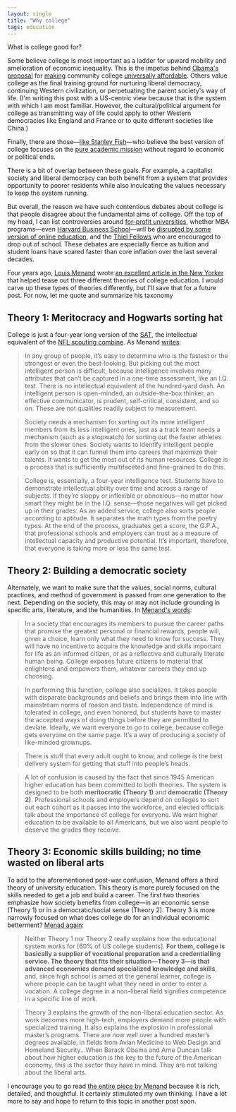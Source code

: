 ```yaml
---
layout: single
title: "Why college"
tags: education
---
```

What is college good for? 

Some believe college is most important as a ladder for upward mobility and amelioration of economic inequality. This is the impetus behind [Obama's proposal](http://www.huffingtonpost.com/stephen-dash/a-guide-to-obamas-free-co_b_6801726.html) for [making](http://www.theatlantic.com/education/archive/2015/01/the-genius-of-obamas-two-year-college-proposal/384429/) community college [universally affordable](http://www.nytimes.com/2015/01/10/upshot/obamas-community-college-plan-a-reading-list.html). Others value college as the final training ground for nurturing liberal democracy, continuing Western civilization, or perpetuating the parent society's way of life. (I'm writing this post with a US-centric view because that is the system with which I am most familiar. However, the cultural/political argument for college as transmitting way of life could apply to other Western democracies like England and France or to quite different societies like China.)

Finally, there are those—[like Stanley Fish](http://www.worldcat.org/title/save-the-world-on-your-own-time/oclc/179802890)—who believe the best version of college focuses on the [pure academic mission](https://www.insidehighered.com/news/2008/07/01/fish) without regard to economic or political ends.

There is a bit of overlap between these goals. For example, a capitalist society and liberal democracy can both benefit from a system that provides opportunity to poorer residents while also inculcating the values necessary to keep the system running.

But overall, the reason we have such contentious debates about college is that people disagree about the fundamental aims of college. Off the top of my head, I can list controversies around [for-profit universities](http://www.bloomberg.com/news/articles/2012-10-25/the-long-and-controversial-history-of-for-profit-colleges), whether MBA programs—even [Harvard Business School](http://poetsandquants.com/2014/03/21/hbs-bold-entry-into-the-digital-market/)—will be [disrupted by some version of online education](http://www.nytimes.com/2014/06/01/business/business-school-disrupted.html), and the [Thiel Fellows](http://en.wikipedia.org/wiki/Thiel_Fellowship) who are encouraged to drop out of school. These debates are especially fierce as tuition and student loans have soared faster than core inflation over the last several decades.

Four years ago, [Louis Menand](http://en.wikipedia.org/wiki/Louis_Menand) wrote [an excellent article in the New Yorker](http://www.newyorker.com/magazine/2011/06/06/live-and-learn-louis-menand) that helped tease out three different theories of college education. I would carve up these types of theories differently, but I'll save that for a future post. For now, let me quote and summarize his taxonomy

## Theory 1: Meritocracy and Hogwarts sorting hat

College is just a four-year long version of the [SAT](http://en.wikipedia.org/wiki/SAT), the intellectual equivalent of the [NFL scouting combine](http://en.wikipedia.org/wiki/NFL_scouting_combine). As Menand [writes](http://www.newyorker.com/magazine/2011/06/06/live-and-learn-louis-menand):

>In any group of people, it’s easy to determine who is the fastest or the strongest or even the best-looking. But picking out the most intelligent person is difficult, because intelligence involves many attributes that can’t be captured in a one-time assessment, like an I.Q. test. There is no intellectual equivalent of the hundred-yard dash. An intelligent person is open-minded, an outside-the-box thinker, an effective communicator, is prudent, self-critical, consistent, and so on. These are not qualities readily subject to measurement.

>Society needs a mechanism for sorting out its more intelligent members from its less intelligent ones, just as a track team needs a mechanism (such as a stopwatch) for sorting out the faster athletes from the slower ones. Society wants to identify intelligent people early on so that it can funnel them into careers that maximize their talents. It wants to get the most out of its human resources. College is a process that is sufficiently multifaceted and fine-grained to do this.

>College is, essentially, a four-year intelligence test. Students have to demonstrate intellectual ability over time and across a range of subjects. If they’re sloppy or inflexible or obnoxious—no matter how smart they might be in the I.Q. sense—those negatives will get picked up in their grades. As an added service, college also sorts people according to aptitude. It separates the math types from the poetry types. At the end of the process, graduates get a score, the G.P.A., that professional schools and employers can trust as a measure of intellectual capacity and productive potential. It’s important, therefore, that everyone is taking more or less the same test.

## Theory 2: Building a democratic society

Alternately, we want to make sure that the values, social norms, cultural practices, and method of government is passed from one generation to the next. Depending on the society, this may or may not include grounding in specific arts, literature, and the humanities. In [Menand's words](http://www.newyorker.com/magazine/2011/06/06/live-and-learn-louis-menand):

>In a society that encourages its members to pursue the career paths that promise the greatest personal or financial rewards, people will, given a choice, learn only what they need to know for success. They will have no incentive to acquire the knowledge and skills important for life as an informed citizen, or as a reflective and culturally literate human being. College exposes future citizens to material that enlightens and empowers them, whatever careers they end up choosing.

>In performing this function, college also socializes. It takes people with disparate backgrounds and beliefs and brings them into line with mainstream norms of reason and taste. Independence of mind is tolerated in college, and even honored, but students have to master the accepted ways of doing things before they are permitted to deviate. Ideally, we want everyone to go to college, because college gets everyone on the same page. It’s a way of producing a society of like-minded grownups.

>There is stuff that every adult ought to know, and college is the best delivery system for getting that stuff into people’s heads.

>A lot of confusion is caused by the fact that since 1945 American higher education has been committed to both theories. The system is designed to be both **meritocratic (Theory 1)** and **democratic (Theory 2)**. Professional schools and employers depend on colleges to sort out each cohort as it passes into the workforce, and elected officials talk about the importance of college for everyone. We want higher education to be available to all Americans, but we also want people to deserve the grades they receive.

## Theory 3: Economic skills building; no time wasted on liberal arts

To add to the aforementioned post-war confusion, Menand offers a third theory of university education. This theory is more purely focused on the skills needed to get a job and build a career. The first two theories emphasize how society benefits from college—in an economic sense (Theory 1) or in a democratic/social sense (Theory 2). Theory 3 is more narrowly focused on what does college do for an individual economic betterment? [Menad again](http://www.newyorker.com/magazine/2011/06/06/live-and-learn-louis-menand):

>Neither Theory 1 nor Theory 2 really explains how the educational system works for [60% of US college students]. **For them, college is basically a supplier of vocational preparation and a credentialling service. The theory that fits their situation—Theory 3—is that advanced economies demand specialized knowledge and skills**, and, since high school is aimed at the general learner, college is where people can be taught what they need in order to enter a vocation. A college degree in a non-liberal field signifies competence in a specific line of work.

>Theory 3 explains the growth of the non-liberal education sector. As work becomes more high-tech, employers demand more people with specialized training. It also explains the explosion in professional master’s programs. There are now well over a hundred master’s degrees available, in fields from Avian Medicine to Web Design and Homeland Security...When Barack Obama and Arne Duncan talk about how higher education is the key to the future of the American economy, this is the sector they have in mind. They are not talking about the liberal arts.

I encourage you to go read [the entire piece by Menand](http://www.newyorker.com/magazine/2011/06/06/live-and-learn-louis-menand) because it is rich, detailed, and thoughtful. It certainly stimulated my own thinking. I have a lot more to say and hope to return to this topic in another post soon.
